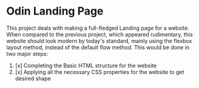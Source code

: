 # **Odin Landing Page**

This project deals with making a full-fledged Landing page for a website. When compared to the previous project, which appeared rudimentary, this website should look modern by today's standard, mainly using the flexbox layout method, instead of the default flow method. This would be done in two major steps:

1. [x] Completing the Basic HTML structure for the website
2. [x] Applying all the necessary CSS properties for the website to get desired shape